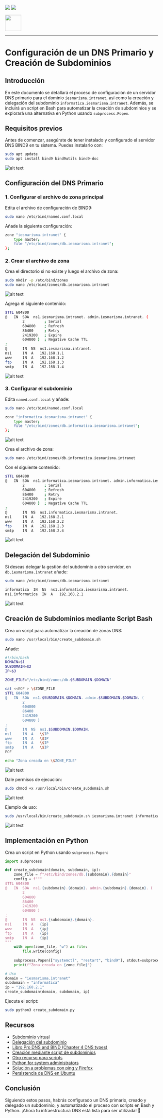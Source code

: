 ![](/.resGen/_bannerD.png#gh-dark-mode-only)
![](/.resGen/_bannerL.png#gh-light-mode-only)

<a href="/Tema2/readme.md"><img src="/.resGen/_back.svg" width="52.5"></a>

---

# Configuración de un DNS Primario y Creación de Subdominios

## Introducción
En este documento se detallará el proceso de configuración de un servidor DNS primario para el dominio `iesmarisma.intranet`, así como la creación y delegación del subdominio `informatica.iesmarisma.intranet`. Además, se incluirá un script en Bash para automatizar la creación de subdominios y se explorará una alternativa en Python usando `subprocess.Popen`.

## Requisitos previos
Antes de comenzar, asegúrate de tener instalado y configurado el servidor DNS BIND9 en tu sistema. Puedes instalarlo con:
```bash
sudo apt update
sudo apt install bind9 bind9utils bind9-doc
```

![alt text](image.png)

## Configuración del DNS Primario
### 1. Configurar el archivo de zona principal
Edita el archivo de configuración de BIND9:
```bash
sudo nano /etc/bind/named.conf.local
```
Añade la siguiente configuración:
```bash
zone "iesmarisma.intranet" {
    type master;
    file "/etc/bind/zones/db.iesmarisma.intranet";
};
```

### 2. Crear el archivo de zona
Crea el directorio si no existe y luego el archivo de zona:
```bash
sudo mkdir -p /etc/bind/zones
sudo nano /etc/bind/zones/db.iesmarisma.intranet
```

![alt text](image-1.png)

Agrega el siguiente contenido:
```bash
$TTL 604800
@   IN  SOA  ns1.iesmarisma.intranet. admin.iesmarisma.intranet. (
        2         ; Serial
        604800    ; Refresh
        86400     ; Retry
        2419200   ; Expire
        604800 )  ; Negative Cache TTL
;
@       IN  NS  ns1.iesmarisma.intranet.
ns1     IN  A   192.168.1.1
www     IN  A   192.168.1.2
ftp     IN  A   192.168.1.3
smtp    IN  A   192.168.1.4
```

![alt text](image-2.png)

### 3. Configurar el subdominio
Edita `named.conf.local` y añade:
```bash
sudo nano /etc/bind/named.conf.local
```
```bash
zone "informatica.iesmarisma.intranet" {
    type master;
    file "/etc/bind/zones/db.informatica.iesmarisma.intranet";
};
```

![alt text](image-3.png)

Crea el archivo de zona:
```bash
sudo nano /etc/bind/zones/db.informatica.iesmarisma.intranet
```
Con el siguiente contenido:
```bash
$TTL 604800
@   IN  SOA  ns1.informatica.iesmarisma.intranet. admin.informatica.iesmarisma.intranet. (
        2         ; Serial
        604800    ; Refresh
        86400     ; Retry
        2419200   ; Expire
        604800 )  ; Negative Cache TTL
;
@       IN  NS  ns1.informatica.iesmarisma.intranet.
ns1     IN  A   192.168.2.1
www     IN  A   192.168.2.2
ftp     IN  A   192.168.2.3
smtp    IN  A   192.168.2.4
```

![alt text](image-4.png)

## Delegación del Subdominio
Si deseas delegar la gestión del subdominio a otro servidor, en `db.iesmarisma.intranet` añade:
```bash
sudo nano /etc/bind/zones/db.iesmarisma.intranet
```
```bash
informatica  IN  NS  ns1.informatica.iesmarisma.intranet.
ns1.informatica  IN  A   192.168.2.1
```

![alt text](image-5.png)

## Creación de Subdominios mediante Script Bash
Crea un script para automatizar la creación de zonas DNS:
```bash
sudo nano /usr/local/bin/create_subdomain.sh
```
Añade:
```bash
#!/bin/bash
DOMAIN=$1
SUBDOMAIN=$2
IP=$3

ZONE_FILE="/etc/bind/zones/db.$SUBDOMAIN.$DOMAIN"

cat <<EOF > \$ZONE_FILE
$TTL 604800
@   IN  SOA  ns1.$SUBDOMAIN.$DOMAIN. admin.$SUBDOMAIN.$DOMAIN. (
        2
        604800
        86400
        2419200
        604800 )
;
@       IN  NS  ns1.$SUBDOMAIN.$DOMAIN.
ns1     IN  A   \$IP
www     IN  A   \$IP
ftp     IN  A   \$IP
smtp    IN  A   \$IP
EOF

echo "Zona creada en \$ZONE_FILE"
```

![alt text](image-6.png)

Dale permisos de ejecución:
```bash
sudo chmod +x /usr/local/bin/create_subdomain.sh
```
![alt text](image-7.png)

Ejemplo de uso:
```bash
sudo /usr/local/bin/create_subdomain.sh iesmarisma.intranet informatica 192.168.2.1
```

![alt text](image-8.png)

## Implementación en Python
Crea un script en Python usando `subprocess.Popen`:
```python
import subprocess

def create_subdomain(domain, subdomain, ip):
    zone_file = f"/etc/bind/zones/db.{subdomain}.{domain}"
    config = f"""
$TTL 604800
@   IN  SOA  ns1.{subdomain}.{domain}. admin.{subdomain}.{domain}. (
        2
        604800
        86400
        2419200
        604800 )
;
@       IN  NS  ns1.{subdomain}.{domain}.
ns1     IN  A   {ip}
www     IN  A   {ip}
ftp     IN  A   {ip}
smtp    IN  A   {ip}
"""
    with open(zone_file, "w") as file:
        file.write(config)
    
    subprocess.Popen(["systemctl", "restart", "bind9"], stdout=subprocess.PIPE)
    print(f"Zona creada en {zone_file}")

# Uso
domain = "iesmarisma.intranet"
subdomain = "informatica"
ip = "192.168.2.1"
create_subdomain(domain, subdomain, ip)
```
Ejecuta el script:
```bash
sudo python3 create_subdomain.py
```


## Recursos
- [Subdominio virtual](http://www.zytrax.com/books/dns/ch9/subdomain.html)
- [Delegación del subdominio](http://www.zytrax.com/books/dns/ch9/delegate.html)
- [Libro Pro DNS and BIND (Chapter 4 DNS types)](http://it-ebooks.info/book/5022/)
- [Creación mediante script de subdominios](http://bash.cyberciti.biz/domain/create-bind9-domain-zone-configuration-file/)
- [Otro recurso para scripts](http://www.freeos.com/guides/lsst/scripts/AddDomain)
- [Python for system administrators](https://python-for-system-administrators.readthedocs.io/en/latest/)
- [Solución a problemas con ping y Firefox](http://askubuntu.com/questions/81797/nslookup-finds-ip-but-ping-doesnt)
- [Persistencia de DNS en Ubuntu](https://www.netroby.com/view/3630#.U2mTfHVdUc0)

## Conclusión
Siguiendo estos pasos, habrás configurado un DNS primario, creado y delegado un subdominio, y automatizado el proceso con scripts en Bash y Python. ¡Ahora tu infraestructura DNS está lista para ser utilizada! 🚀



